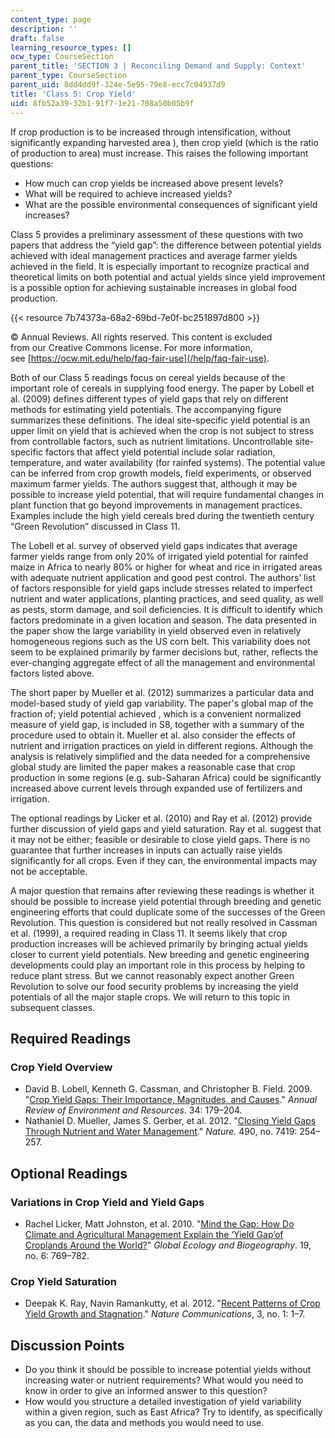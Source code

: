 ```yaml
---
content_type: page
description: ''
draft: false
learning_resource_types: []
ocw_type: CourseSection
parent_title: 'SECTION 3 | Reconciling Demand and Supply: Context'
parent_type: CourseSection
parent_uid: 8dd4dd9f-324e-5e95-79e8-ecc7c04937d9
title: 'Class 5: Crop Yield'
uid: 8fb52a39-32b1-91f7-1e21-708a50b05b9f
---
```

If crop production is to be increased through intensification, without significantly expanding harvested area ), then crop yield (which is the ratio of production to area) must increase. This raises the following important questions:

- How much can crop yields be increased above present levels?
- What will be required to achieve increased yields?
- What are the possible environmental consequences of significant yield increases?

Class 5 provides a preliminary assessment of these questions with two papers that address the “yield gap”: the difference between potential yields achieved with ideal management practices and average farmer yields achieved in the field. It is especially important to recognize practical and theoretical limits on both potential and actual yields since yield improvement is a possible option for achieving sustainable increases in global food production.

{{< resource 7b74373a-68a2-69bd-7e0f-bc251897d800 >}}

© Annual Reviews. All rights reserved. This content is excluded   
from our Creative Commons license. For more information,   
see [https://ocw.mit.edu/help/faq-fair-use](/help/faq-fair-use).

Both of our Class 5 readings focus on cereal yields because of the important role of cereals in supplying food energy. The paper by Lobell et al. (2009) defines different types of yield gaps that rely on different methods for estimating yield potentials. The accompanying figure summarizes these definitions. The ideal site-specific yield potential is an upper limit on yield that is achieved when the crop is not subject to stress from controllable factors, such as nutrient limitations. Uncontrollable site-specific factors that affect yield potential include solar radiation, temperature, and water availability (for rainfed systems). The potential value can be inferred from crop growth models, field experiments, or observed maximum farmer yields. The authors suggest that, although it may be possible to increase yield potential, that will require fundamental changes in plant function that go beyond improvements in management practices. Examples include the high yield cereals bred during the twentieth century “Green Revolution” discussed in Class 11.

The Lobell et al. survey of observed yield gaps indicates that average farmer yields range from only 20% of irrigated yield potential for rainfed maize in Africa to nearly 80% or higher for wheat and rice in irrigated areas with adequate nutrient application and good pest control. The authors’ list of factors responsible for yield gaps include stresses related to imperfect nutrient and water applications, planting practices, and seed quality, as well as pests, storm damage, and soil deficiencies. It is difficult to identify which factors predominate in a given location and season. The data presented in the paper show the large variability in yield observed even in relatively homogeneous regions such as the US corn belt. This variability does not seem to be explained primarily by farmer decisions but, rather, reflects the ever-changing aggregate effect of all the management and environmental factors listed above.

The short paper by Mueller et al. (2012) summarizes a particular data and model-based study of yield gap variability. The paper's global map of the fraction of; yield potential achieved , which is a convenient normalized measure of yield gap, is included in S8, together with a summary of the procedure used to obtain it. Mueller et al. also consider the effects of nutrient and irrigation practices on yield in different regions. Although the analysis is relatively simplified and the data needed for a comprehensive global study are limited the paper makes a reasonable case that crop production in some regions (e.g. sub-Saharan Africa) could be significantly increased above current levels through expanded use of fertilizers and irrigation.

The optional readings by Licker et al. (2010) and Ray et al. (2012) provide further discussion of yield gaps and yield saturation. Ray et al. suggest that it may not be either; feasible or desirable to close yield gaps. There is no guarantee that further increases in inputs can actually raise yields significantly for all crops. Even if they can, the environmental impacts may not be acceptable.

A major question that remains after reviewing these readings is whether it should be possible to increase yield potential through breeding and genetic engineering efforts that could duplicate some of the successes of the Green Revolution. This question is considered but not really resolved in Cassman et al. (1999), a required reading in Class 11. It seems likely that crop production increases will be achieved primarily by bringing actual yields closer to current yield potentials. New breeding and genetic engineering developments could play an important role in this process by helping to reduce plant stress. But we cannot reasonably expect another Green Revolution to solve our food security problems by increasing the yield potentials of all the major staple crops. We will return to this topic in subsequent classes.

## Required Readings

### Crop Yield Overview

- David B. Lobell, Kenneth G. Cassman, and Christopher B. Field. 2009. "[Crop Yield Gaps: Their Importance, Magnitudes, and Causes](https://www.annualreviews.org/doi/abs/10.1146/annurev.environ.041008.093740)." _Annual Review of Environment and Resources_. 34: 179–204.
- Nathaniel D. Mueller, James S. Gerber, et al. 2012. "[Closing Yield Gaps Through Nutrient and Water Management](https://pubmed.ncbi.nlm.nih.gov/22932270/)." _Nature._ 490, no. 7419: 254–257.

## Optional Readings

### Variations in Crop Yield and Yield Gaps

- Rachel Licker, Matt Johnston, et al. 2010. "[Mind the Gap: How Do Climate and Agricultural Management Explain the ‘Yield Gap’of Croplands Around the World?](https://onlinelibrary.wiley.com/doi/abs/10.1111/j.1466-8238.2010.00563.x)" _Global Ecology and Biogeography_. 19, no. 6: 769–782.

### Crop Yield Saturation

- Deepak K. Ray, Navin Ramankutty, et al. 2012. "[Recent Patterns of Crop Yield Growth and Stagnation](https://www.nature.com/articles/ncomms2296)." _Nature Communications_, 3, no. 1: 1–7.

## Discussion Points

- Do you think it should be possible to increase potential yields without increasing water or nutrient requirements? What would you need to know in order to give an informed answer to this question?
- How would you structure a detailed investigation of yield variability within a given region, such as East Africa? Try to identify, as specifically as you can, the data and methods you would need to use.